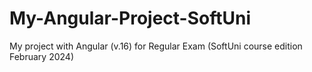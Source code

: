 # My-Angular-Project-SoftUni
My project with Angular (v.16) for Regular Exam (SoftUni course edition February 2024)
